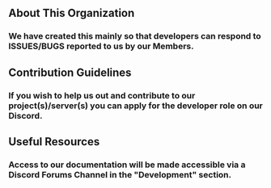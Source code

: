 ## About This Organization
### We have created this mainly so that developers can respond to ISSUES/BUGS reported to us by our Members.

## Contribution Guidelines
### If you wish to help us out and contribute to our project(s)/server(s) you can apply for the developer role on our Discord.

## Useful Resources
### Access to our documentation will be made accessible via a Discord Forums Channel in the "Development" section.

